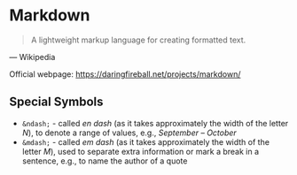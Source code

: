 # Markdown

> A lightweight markup language for creating formatted text.

&mdash; Wikipedia

Official webpage: <https://daringfireball.net/projects/markdown/>



## Special Symbols

- `&ndash;` - called *en dash* (as it takes approximately the width of the letter *N*), to denote a range of values, e.g., *September &ndash; October*
- `&mdash;` - called *em dash* (as it takes approximately the width of the letter *M*), used to separate extra information or mark a break in a sentence, e.g., to name the author of a quote
